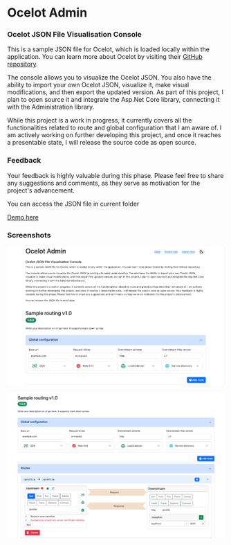 # Ocelot Admin
### Ocelot JSON File Visualisation Console
      
This is a sample JSON file for Ocelot, which is loaded locally within the application. You can learn more about Ocelot by visiting their [GitHub repository](https://github.com/ThreeMammals/Ocelot).
     
The console allows you to visualize the Ocelot JSON. You also have the ability to import your own Ocelot JSON, visualize it, make visual modifications, and then export the updated version. As part of this project, I plan to open source it and integrate the Asp.Net Core library, connecting it with the Administration library.

While this project is a work in progress, it currently covers all the functionalities related to route and global configuration that I am aware of. I am actively working on further developing this project, and once it reaches a presentable state, I will release the source code as open source.


### Feedback

Your feedback is highly valuable during this phase. Please feel free to share any suggestions and comments, as they serve as motivation for the project's advancement.

You can access the JSON file in current folder 

[Demo here](https://ujjwalman.github.io/ocelotadmin/)

### Screenshots

![alt text](screenshot1.png "Main admin screen")

![alt text](screenshot2.png "Main admin screen 2")

      
